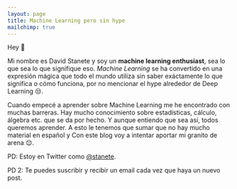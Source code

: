 ```yaml
---
layout: page
title: Machine Learning pero sin hype
mailchimp: true
---
```


Hey 🖖

Mi nombre es David Stanete y soy un **machine learning enthusiast**, sea lo que sea lo que signifique eso. *Machine Learning* se ha convertido en una expresión mágica que todo el mundo utiliza sin saber exáctamente lo que significa o cómo funciona, por no mencionar el hype alrededor de Deep Learning 😒.

Cuando empecé a aprender sobre Machine Learning me he encontrado con muchas barreras. Hay mucho conocimiento sobre estadísticas, cálculo, álgebra etc. que se da por hecho. Y aunque entiendo que sea así, todos queremos aprender. A esto le tenemos que sumar que no hay mucho material en español y Con este blog voy a intentar aportar mi granito de arena 😌.

PD: Estoy en Twitter como [@stanete](https://twitter.com/stanete).

PD 2: Te puedes suscribir y recibir un email cada vez que haya un nuevo post.
